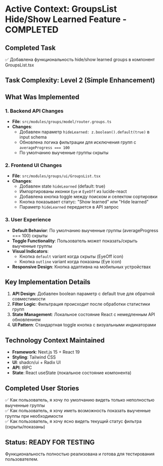# Active Context: GroupsList Hide/Show Learned Feature - COMPLETED

## Completed Task

✅ Добавлена функциональность hide/show learned groups в компонент GroupsList.tsx

## Task Complexity: Level 2 (Simple Enhancement)

## What Was Implemented

### 1. Backend API Changes

- **File**: `src/modules/groups/model/router.groups.ts`
- **Changes**:
  - Добавлен параметр `hideLearned: z.boolean().default(true)` в input schema
  - Обновлена логика фильтрации для исключения групп с `averageProgress === 100`
  - По умолчанию выученные группы скрыты

### 2. Frontend UI Changes

- **File**: `src/modules/groups/ui/GroupsList.tsx`
- **Changes**:
  - Добавлен state `hideLearned` (default: true)
  - Импортированы иконки `Eye` и `EyeOff` из lucide-react
  - Добавлена кнопка toggle между поиском и селектом сортировки
  - Кнопка показывает статус: "Show learned" или "Hide learned"
  - Параметр `hideLearned` передается в API запрос

### 3. User Experience

- **Default Behavior**: По умолчанию выученные группы (averageProgress === 100) скрыты
- **Toggle Functionality**: Пользователь может показать/скрыть выученные группы
- **Visual Indicators**:
  - Кнопка `default` variant когда скрыты (EyeOff icon)
  - Кнопка `outline` variant когда показаны (Eye icon)
- **Responsive Design**: Кнопка адаптивна на мобильных устройствах

## Key Implementation Details

1. **API Design**: Добавлен boolean параметр с default true для обратной совместимости
2. **Filter Logic**: Фильтрация происходит после обработки статистики групп
3. **State Management**: Локальное состояние React с немедленным API обновлением
4. **UI Pattern**: Стандартная toggle кнопка с визуальными индикаторами

## Technology Context Maintained

- **Framework**: Next.js 15 + React 19
- **Styling**: Tailwind CSS
- **UI**: shadcn/ui + Radix UI
- **API**: tRPC
- **State**: React useState (локальное состояние компонента)

## Completed User Stories

✅ Как пользователь, я хочу по умолчанию видеть только неполностью выученные группы  
✅ Как пользователь, я хочу иметь возможность показать выученные группы при необходимости  
✅ Как пользователь, я хочу ясно видеть текущий статус фильтра (скрыты/показаны)

## Status: READY FOR TESTING

Функциональность полностью реализована и готова для тестирования пользователем.
